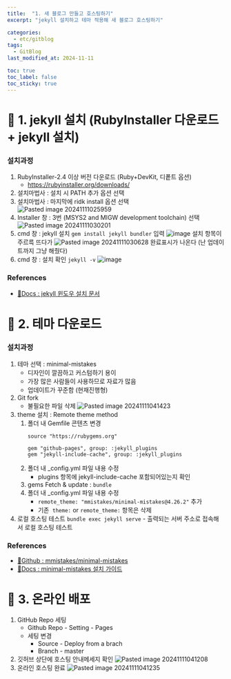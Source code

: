 ```yaml
---
title:  "1. 새 블로그 만들고 호스팅하기"
excerpt: "jekyll 설치하고 테마 적용해 새 블로그 호스팅하기"

categories:
  - etc/gitblog
tags:
  - GitBlog
last_modified_at: 2024-11-11

toc: true
toc_label: false
toc_sticky: true
---
```




# 📒 1. jekyll 설치 (RubyInstaller 다운로드 + jekyll 설치)

### 설치과정
1. RubyInstaller-2.4 이상 버전 다운로드 (Ruby+DevKit, 디퐅트 옵션)
	- https://rubyinstaller.org/downloads/
2. 설치마법사 : 설치 시 PATH 추가 옵션 선택
3. 설치마법사 : 마지막에 ridk install 옵션 선택
    ![Pasted image 20241111025959](https://github.com/user-attachments/assets/2f301cfa-a2fd-4191-b3b8-e5da6129563f)
4. Installer 창 : 3번 (MSYS2 and MIGW development toolchain) 선택
    ![Pasted image 20241111030201](https://github.com/user-attachments/assets/064f6baf-4eda-4cc7-81f5-d72694c184d6)
5. cmd 창 : jekyll 설치 `gem install jekyll bundler` 입력
	![image](https://github.com/user-attachments/assets/10c1fde3-3a59-4d99-9f1e-762fb6b3e23b)
    설치 항목이 주르륵 뜨다가
    ![Pasted image 20241111030628](https://github.com/user-attachments/assets/befef9e9-97c9-4bb7-8ad2-d756e6628806)
    완료표시가 나온다
    (난 업데이트까지 그냥 해줬다)
6. cmd 창 : 설치 확인 `jekyll -v`
	![image](https://github.com/user-attachments/assets/172b8bb6-b7c2-4b54-bd4f-3dfc6b64dd93)

### References
- [🔗Docs : jekyll 윈도우 설치 문서](https://jekyllrb.com/docs/installation/windows/)

# 📒 2. 테마 다운로드

### 설치과정
1. 테마 선택 : minimal-mistakes
	- 디자인이 깔끔하고 커스텀하기 용이
	- 가장 많은 사람들이 사용하므로 자료가 많음
	- 업데이트가 꾸준함 (현재진행형)
2. Git fork
	- 불필요한 파일 삭제
	![Pasted image 20241111041423](https://github.com/user-attachments/assets/344fe5a6-6c54-4896-b439-913001920120)
3. theme 설치 : Remote theme method
	1. 폴더 내 Gemfile 콘텐츠 변경
		```
		source "https://rubygems.org"
		
		gem "github-pages", group: :jekyll_plugins
		gem "jekyll-include-cache", group: :jekyll_plugins
		```
	2. 폴더 내 \_config.yml 파일 내용 수정
		- plugins 항목에 jekyll-include-cache 포함되어있는지 확인
	3. gems Fetch & update : `bundle`
	4. 폴더 내 \_config.yml 파일 내용 수정
		- `remote_theme: "mmistakes/minimal-mistakes@4.26.2"` 추가
		- 기존  `theme:` or `remote_theme:` 항목은 삭제
4. 로컬 호스팅 테스트 `bundle exec jekyll serve`
		- 출력되는 서버 주소로 접속해서 로컬 호스팅 테스트

### References
- [🔗Github : mmistakes/minimal-mistakes](https://github.com/mmistakes/minimal-mistakes)
- [🔗Docs : minimal-mistakes 설치 가이드](https://mmistakes.github.io/minimal-mistakes/docs/quick-start-guide/#remote-theme-method)

# 📒 3. 온라인 배포
1. GitHub Repo 세팅
	- Github Repo - Setting - Pages
	- 세팅 변경
		- Source - Deploy from a brach
		- Branch - master
2. 깃허브 상단에 호스팅 안내메세지 확인
	![Pasted image 20241111041208](https://github.com/user-attachments/assets/738827ea-568a-4776-9943-6e6ee46b9fd5)
3. 온라인 호스팅 완료
	![Pasted image 20241111041235](https://github.com/user-attachments/assets/e489b14f-a5ed-4ae3-ad2d-4035a402187a)